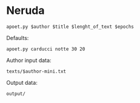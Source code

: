 
# Neruda

    apoet.py $author $title $lenght_of_text $epochs

Defaults:

    apoet.py carducci notte 30 20

Author input data:

    texts/$author-mini.txt

Output data:

    output/
  
